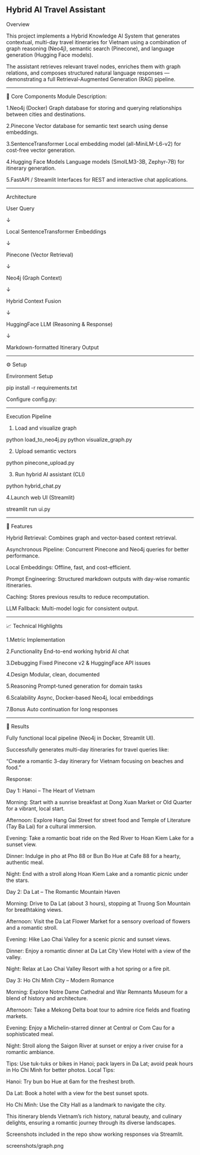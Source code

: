 Hybrid AI Travel Assistant 
--------------------------------------------------
Overview

This project implements a Hybrid Knowledge AI System that generates contextual, multi-day travel itineraries for Vietnam using a combination of graph reasoning (Neo4j), semantic search (Pinecone), and language generation (Hugging Face models).

The assistant retrieves relevant travel nodes, enriches them with graph relations, and composes structured natural language responses — demonstrating a full Retrieval-Augmented Generation (RAG) pipeline.
_______________________
🧩 Core Components
Module	Description:

1.Neo4j (Docker)	Graph database for storing and querying relationships between cities and destinations.

2.Pinecone	Vector database for semantic text search using dense embeddings.

3.SentenceTransformer	Local embedding model (all-MiniLM-L6-v2) for cost-free vector generation.

4.Hugging Face Models	Language models (SmolLM3-3B, Zephyr-7B) for itinerary generation.

5.FastAPI / Streamlit	Interfaces for REST and interactive chat applications.

_______________________
Architecture

User Query


   ↓
   
Local SentenceTransformer Embeddings

   ↓
   
Pinecone (Vector Retrieval)

   ↓
   
Neo4j (Graph Context)

   ↓
   
Hybrid Context Fusion

   ↓
   
HuggingFace LLM (Reasoning & Response)

   ↓
   
Markdown-formatted Itinerary Output
_______________________

⚙️ Setup


Environment Setup


pip install -r requirements.txt



Configure config.py:
_______________________

Execution Pipeline


1.  Load and visualize graph

python load_to_neo4j.py
python visualize_graph.py


2. Upload semantic vectors


python pinecone_upload.py


3. Run hybrid AI assistant (CLI)



python hybrid_chat.py


4.Launch web UI (Streamlit)


streamlit run ui.py

____________________________
🧠 Features

Hybrid Retrieval: Combines graph and vector-based context retrieval.

Asynchronous Pipeline: Concurrent Pinecone and Neo4j queries for better performance.

Local Embeddings: Offline, fast, and cost-efficient.

Prompt Engineering: Structured markdown outputs with day-wise romantic itineraries.

Caching: Stores previous results to reduce recomputation.

LLM Fallback: Multi-model logic for consistent output.
_______________________________________________

📈 Technical Highlights


1.Metric	Implementation

2.Functionality	End-to-end working hybrid AI chat

3.Debugging	Fixed Pinecone v2 & HuggingFace API issues

4.Design	Modular, clean, documented

5.Reasoning	Prompt-tuned generation for domain tasks

6.Scalability	Async, Docker-based Neo4j, local embeddings

7.Bonus	Auto continuation for long responses
________________________________________________________
🧾 Results

Fully functional local pipeline (Neo4j in Docker, Streamlit UI).


Successfully generates multi-day itineraries for travel queries like:


“Create a romantic 3-day itinerary for Vietnam focusing on beaches and food.”



Response:

Day 1: Hanoi – The Heart of Vietnam

Morning: Start with a sunrise breakfast at Dong Xuan Market or Old Quarter for a vibrant, local start.

Afternoon: Explore Hang Gai Street for street food and Temple of Literature (Tay Ba Lai) for a cultural immersion.

Evening: Take a romantic boat ride on the Red River to Hoan Kiem Lake for a sunset view.

Dinner: Indulge in pho at Pho 88 or Bun Bo Hue at Cafe 88 for a hearty, authentic meal.

Night: End with a stroll along Hoan Kiem Lake and a romantic picnic under the stars.

Day 2: Da Lat – The Romantic Mountain Haven

Morning: Drive to Da Lat (about 3 hours), stopping at Truong Son Mountain for breathtaking views.

Afternoon: Visit the Da Lat Flower Market for a sensory overload of flowers and a romantic stroll.

Evening: Hike Lao Chai Valley for a scenic picnic and sunset views.

Dinner: Enjoy a romantic dinner at Da Lat City View Hotel with a view of the valley.

Night: Relax at Lao Chai Valley Resort with a hot spring or a fire pit.

Day 3: Ho Chi Minh City – Modern Romance

Morning: Explore Notre Dame Cathedral and War Remnants Museum for a blend of history and architecture.

Afternoon: Take a Mekong Delta boat tour to admire rice fields and floating markets.

Evening: Enjoy a Michelin-starred dinner at Central or Com Cau for a sophisticated meal.

Night: Stroll along the Saigon River at sunset or enjoy a river cruise for a romantic ambiance.


Tips: Use tuk-tuks or bikes in Hanoi; pack layers in Da Lat; avoid peak hours in Ho Chi Minh for better photos.
Local Tips:

Hanoi: Try bun bo Hue at 6am for the freshest broth.

Da Lat: Book a hotel with a view for the best sunset spots.

Ho Chi Minh: Use the City Hall as a landmark to navigate the city.

This itinerary blends Vietnam’s rich history, natural beauty, and culinary delights, ensuring a romantic journey through its diverse landscapes.


Screenshots included in the repo show working responses via Streamlit.

screenshots/graph.png
